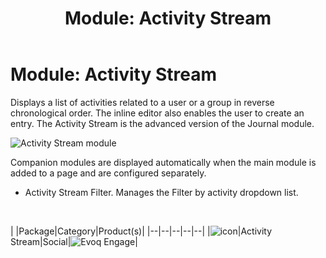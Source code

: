 ﻿---
uid: module-activity-stream
topic: module-activity-stream
locale: en
title: "Module: Activity Stream"
dnneditions: 
dnnversion: 09.02.00
parent-topic: social-modules
related-topics: module-activities,module-answers,module-blogs,module-challenges,module-discussions,module-group-directory,module-group-spaces,module-ideas,module-journal,module-latest-challenges,module-leaderboard,module-member-directory,module-message-center,module-my-status,module-profile-dashboard,module-social-groups,module-related-content,module-social-events,module-social-sharing,module-user-badges,module-wiki
---

# Module: Activity Stream

Displays a list of activities related to a user or a group in reverse chronological order. The inline editor also enables the user to create an entry. The Activity Stream is the advanced version of the Journal module.

  

![Activity Stream module](/images/scr-module-ActivityStream.png)

  

Companion modules are displayed automatically when the main module is added to a page and are configured separately.

*   Activity Stream Filter. Manages the Filter by activity dropdown list.

 

|  |Package|Category|Product(s)|
|--|--|--|--|--|
|![icon](/images/ico-module-activitystream.png)|Activity Stream|Social|![Evoq Engage](/images/ico-evoq-engage.png)|
